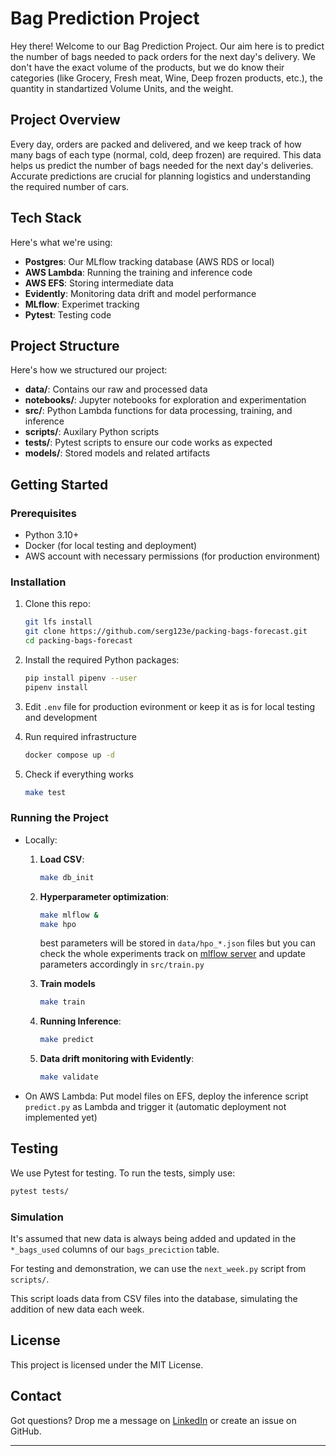 # Bag Prediction Project

Hey there! Welcome to our Bag Prediction Project. 
Our aim here is to predict the number of bags needed to pack orders for the next day's delivery. 
We don't have the exact volume of the products, 
but we do know their categories (like Grocery, Fresh meat, Wine, Deep frozen products, etc.), the quantity in standartized Volume Units, and the weight.

## Project Overview

Every day, orders are packed and delivered, and we keep track of how many bags of each type (normal, cold, deep frozen) are required. 
This data helps us predict the number of bags needed for the next day's deliveries. 
Accurate predictions are crucial for planning logistics and understanding the required number of cars.

## Tech Stack

Here's what we're using:

- **Postgres**: Our MLflow tracking database (AWS RDS or local)
- **AWS Lambda**: Running the training and inference code
- **AWS EFS**: Storing intermediate data
- **Evidently**: Monitoring data drift and model performance
- **MLflow**: Experimet tracking
- **Pytest**: Testing code

## Project Structure

Here's how we structured our project:

- **data/**: Contains our raw and processed data
- **notebooks/**: Jupyter notebooks for exploration and experimentation
- **src/**: Python Lambda functions for data processing, training, and inference
- **scripts/**: Auxilary Python scripts
- **tests/**: Pytest scripts to ensure our code works as expected
- **models/**: Stored models and related artifacts

## Getting Started

### Prerequisites

- Python 3.10+
- Docker (for local testing and deployment)
- AWS account with necessary permissions (for production environment)

### Installation

1. Clone this repo:
    ```bash
    git lfs install
    git clone https://github.com/serg123e/packing-bags-forecast.git
    cd packing-bags-forecast
    ```

2. Install the required Python packages:
    ```bash
    pip install pipenv --user
    pipenv install
    ```

3. Edit `.env` file for production evironment or keep it as is for local testing and development

4. Run required infrastructure
    ```bash
    docker compose up -d
    ```

5. Check if everything works
    ```bash
    make test
    ```


### Running the Project
  - Locally:


      1. **Load CSV**:
          ```bash
          make db_init
          ```
      2. **Hyperparameter optimization**:
          ```bash
          make mlflow &
          make hpo
          ```

          best parameters will be stored in `data/hpo_*.json` files but you can check the whole experiments track on [mlflow server](https://localhost:5000) and update parameters accordingly in `src/train.py`

      3. **Train models**
         ```bash
         make train
         ```

      4. **Running Inference**:
          ```bash
          make predict
          ```


      5. **Data drift monitoring with Evidently**:
          ```bash
          make validate
          ```

  - On AWS Lambda: Put model files on EFS, deploy the inference script `predict.py` as Lambda and trigger it (automatic deployment not implemented yet)


## Testing

We use Pytest for testing. To run the tests, simply use:
```bash
pytest tests/
```

### Simulation
It's assumed that new data is always being added and updated in the `*_bags_used` columns of our `bags_preciction` table. 

For testing and demonstration, we can use the `next_week.py` script from `scripts/`. 

This script loads data from CSV files into the database, simulating the addition of new data each week.

## License

This project is licensed under the MIT License.

## Contact

Got questions? Drop me a message on [LinkedIn](https://www.linkedin.com/in/sergey-evstegneiev/) or create an issue on GitHub.

---



